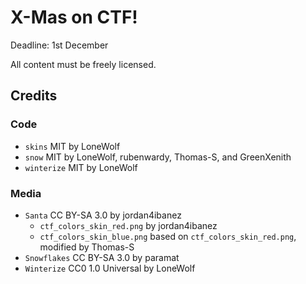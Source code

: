 # X-Mas on CTF!

Deadline: 1st December

All content must be freely licensed.

## Credits

### Code
* `skins` MIT by LoneWolf
* `snow` MIT by LoneWolf, rubenwardy, Thomas-S, and GreenXenith
* `winterize` MIT by LoneWolf

### Media
* `Santa` CC BY-SA 3.0 by jordan4ibanez
  - `ctf_colors_skin_red.png` by jordan4ibanez
  - `ctf_colors_skin_blue.png` based on `ctf_colors_skin_red.png`, modified by Thomas-S
* `Snowflakes` CC BY-SA 3.0 by paramat
* `Winterize` CC0 1.0 Universal by LoneWolf
